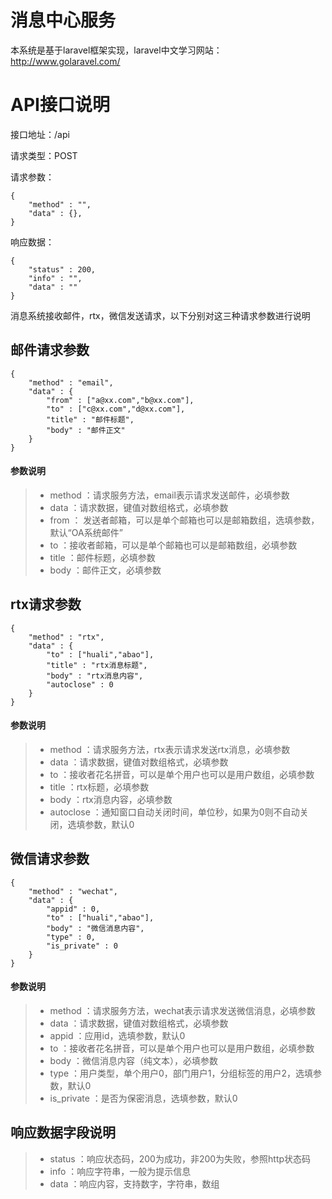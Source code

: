 # 消息中心服务
本系统是基于laravel框架实现，laravel中文学习网站：http://www.golaravel.com/
# API接口说明
接口地址：/api

请求类型：POST

请求参数：

    {
        "method" : "",
        "data" : {},
    }
响应数据：

    {
        "status" : 200,
        "info" : "",
        "data" : ""
    }
消息系统接收邮件，rtx，微信发送请求，以下分别对这三种请求参数进行说明

## 邮件请求参数
    {
        "method" : "email",
        "data" : {
            "from" : ["a@xx.com","b@xx.com"],
            "to" : ["c@xx.com","d@xx.com"],
            "title" : "邮件标题",
            "body" : "邮件正文"
        }
    }
#### 参数说明
> * method ：请求服务方法，email表示请求发送邮件，必填参数
> * data ：请求数据，键值对数组格式，必填参数
> * from ： 发送者邮箱，可以是单个邮箱也可以是邮箱数组，选填参数，默认“OA系统邮件”
> * to ：接收者邮箱，可以是单个邮箱也可以是邮箱数组，必填参数
> * title ：邮件标题，必填参数
> * body ：邮件正文，必填参数

## rtx请求参数
    {
        "method" : "rtx",
        "data" : {
            "to" : ["huali","abao"],
            "title" : "rtx消息标题",
            "body" : "rtx消息内容",
            "autoclose" : 0
        }
    }
#### 参数说明
> * method ：请求服务方法，rtx表示请求发送rtx消息，必填参数
> * data ：请求数据，键值对数组格式，必填参数
> * to ：接收者花名拼音，可以是单个用户也可以是用户数组，必填参数
> * title ：rtx标题，必填参数
> * body ：rtx消息内容，必填参数
> * autoclose ：通知窗口自动关闭时间，单位秒，如果为0则不自动关闭，选填参数，默认0

## 微信请求参数
    {
        "method" : "wechat",
        "data" : {
            "appid" : 0,
            "to" : ["huali","abao"],
            "body" : "微信消息内容",
            "type" : 0,
            "is_private" : 0
        }
    }
#### 参数说明
> * method ：请求服务方法，wechat表示请求发送微信消息，必填参数
> * data ：请求数据，键值对数组格式，必填参数
> * appid ：应用id，选填参数，默认0
> * to ：接收者花名拼音，可以是单个用户也可以是用户数组，必填参数
> * body ：微信消息内容（纯文本），必填参数
> * type ：用户类型，单个用户0，部门用户1，分组标签的用户2，选填参数，默认0
> * is_private ：是否为保密消息，选填参数，默认0
## 响应数据字段说明
> * status ：响应状态码，200为成功，非200为失败，参照http状态码
> * info ：响应字符串，一般为提示信息
> * data ：响应内容，支持数字，字符串，数组

    

